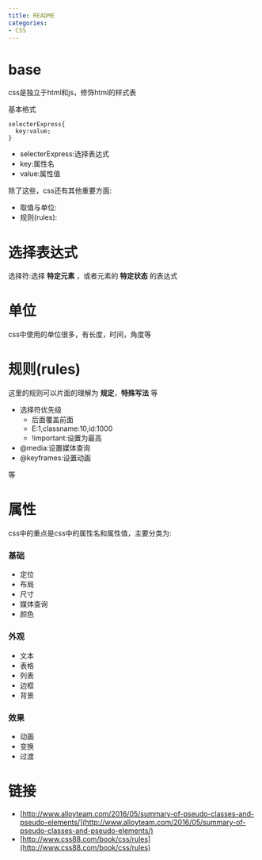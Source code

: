 ```yaml
---
title: README
categories: 
- CSS
---
```


# base
css是独立于html和js，修饰html的样式表

基本格式
```
selecterExpress{
  key:value;
}
```
- selecterExpress:选择表达式
- key:属性名
- value:属性值

除了这些，css还有其他重要方面:

- 取值与单位:
- 规则(rules):

# 选择表达式
选择符:选择 **特定元素** ，或者元素的 **特定状态** 的表达式

# 单位
css中使用的单位很多，有长度，时间，角度等

# 规则(rules)
这里的规则可以片面的理解为 **规定**，**特殊写法** 等

- 选择符优先级
  - 后面覆盖前面
  - E:1,classname:10,id:1000
  - !important:设置为最高
- @media:设置媒体查询
- @keyframes:设置动画

等

# 属性

css中的重点是css中的属性名和属性值，主要分类为:

### 基础
- 定位
- 布局
- 尺寸
- 媒体查询
- 颜色

### 外观
- 文本
- 表格
- 列表
- 边框
- 背景

### 效果
- 动画
- 变换
- 过渡





# 链接

- [http://www.alloyteam.com/2016/05/summary-of-pseudo-classes-and-pseudo-elements/](http://www.alloyteam.com/2016/05/summary-of-pseudo-classes-and-pseudo-elements/)
- [http://www.css88.com/book/css/rules](http://www.css88.com/book/css/rules)